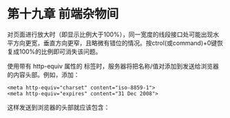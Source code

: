 # 第十九章 前端杂物间

对页面进行放大时（即显示比例大于100%），同一宽度的线段接口处可能出现水平方向更宽，垂直方向更窄，且略微有错位的情况。按ctrol(或command)+0键恢复成100%的比例即可消失该问题。

使用带有 http-equiv 属性的 <meta> 标签时，服务器将把名称/值对添加到发送给浏览器的内容头部。例如，添加：

	<meta http-equiv="charset" content="iso-8859-1">
	<meta http-equiv="expires" content="31 Dec 2008">

这样发送到浏览器的头部就应该包含：


